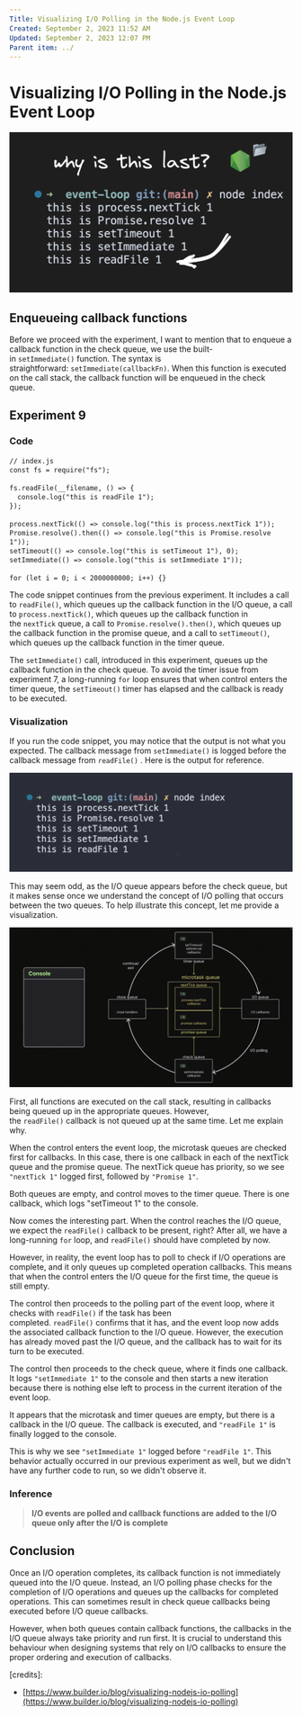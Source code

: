 ```yaml
---
Title: Visualizing I/O Polling in the Node.js Event Loop
Created: September 2, 2023 11:52 AM
Updated: September 2, 2023 12:07 PM
Parent item: ../
---
```

# Visualizing I/O Polling in the Node.js Event Loop

![Untitled](./assets/Untitled.png)

## **Enqueueing callback functions**

Before we proceed with the experiment, I want to mention that to enqueue a callback function in the check queue, we use the built-in `setImmediate()` function. The syntax is straightforward: `setImmediate(callbackFn)`. When this function is executed on the call stack, the callback function will be enqueued in the check queue.

## **Experiment 9**

### **Code**

```node
// index.js
const fs = require("fs");

fs.readFile(__filename, () => {
  console.log("this is readFile 1");
});

process.nextTick(() => console.log("this is process.nextTick 1"));
Promise.resolve().then(() => console.log("this is Promise.resolve 1"));
setTimeout(() => console.log("this is setTimeout 1"), 0);
setImmediate(() => console.log("this is setImmediate 1"));

for (let i = 0; i < 2000000000; i++) {}
```

The code snippet continues from the previous experiment. It includes a call to `readFile()`, which queues up the callback function in the I/O queue, a call to `process.nextTick()`, which queues up the callback function in the `nextTick` queue, a call to `Promise.resolve().then()`, which queues up the callback function in the promise queue, and a call to `setTimeout()`, which queues up the callback function in the timer queue.

The `setImmediate()` call, introduced in this experiment, queues up the callback function in the check queue. To avoid the timer issue from experiment 7, a long-running `for` loop ensures that when control enters the timer queue, the `setTimeout()` timer has elapsed and the callback is ready to be executed.

### Visualization

If you run the code snippet, you may notice that the output is not what you expected. The callback message from `setImmediate()` is logged before the callback message from `readFile()` . Here is the output for reference.

![Untitled](./assets/Untitled%201.png)

This may seem odd, as the I/O queue appears before the check queue, but it makes sense once we understand the concept of I/O polling that occurs between the two queues. To help illustrate this concept, let me provide a visualization.

![Untitled](./assets/Untitled.gif)

First, all functions are executed on the call stack, resulting in callbacks being queued up in the appropriate queues. However, the `readFile()` callback is not queued up at the same time. Let me explain why.

When the control enters the event loop, the microtask queues are checked first for callbacks. In this case, there is one callback in each of the nextTick queue and the promise queue. The nextTick queue has priority, so we see `"nextTick 1"` logged first, followed by `"Promise 1"`.

Both queues are empty, and control moves to the timer queue. There is one callback, which logs "setTimeout 1" to the console.

Now comes the interesting part. When the control reaches the I/O queue, we expect the `readFile()` callback to be present, right? After all, we have a long-running `for` loop, and `readFile()` should have completed by now.

However, in reality, the event loop has to poll to check if I/O operations are complete, and it only queues up completed operation callbacks. This means that when the control enters the I/O queue for the first time, the queue is still empty.

The control then proceeds to the polling part of the event loop, where it checks with `readFile()` if the task has been completed. `readFile()` confirms that it has, and the event loop now adds the associated callback function to the I/O queue. However, the execution has already moved past the I/O queue, and the callback has to wait for its turn to be executed.

The control then proceeds to the check queue, where it finds one callback. It logs `"setImmediate 1"` to the console and then starts a new iteration because there is nothing else left to process in the current iteration of the event loop.

It appears that the microtask and timer queues are empty, but there is a callback in the I/O queue. The callback is executed, and `"readFile 1"` is finally logged to the console.

This is why we see `"setImmediate 1"` logged before `"readFile 1"`. This behavior actually occurred in our previous experiment as well, but we didn't have any further code to run, so we didn't observe it.

### **Inference**

> **I/O events are polled and callback functions are added to the I/O queue only after the I/O is complete**
> 

## **Conclusion**

Once an I/O operation completes, its callback function is not immediately queued into the I/O queue. Instead, an I/O polling phase checks for the completion of I/O operations and queues up the callbacks for completed operations. This can sometimes result in check queue callbacks being executed before I/O queue callbacks.

However, when both queues contain callback functions, the callbacks in the I/O queue always take priority and run first. It is crucial to understand this behaviour when designing systems that rely on I/O callbacks to ensure the proper ordering and execution of callbacks.

[credits]: 

- [https://www.builder.io/blog/visualizing-nodejs-io-polling](https://www.builder.io/blog/visualizing-nodejs-io-polling)